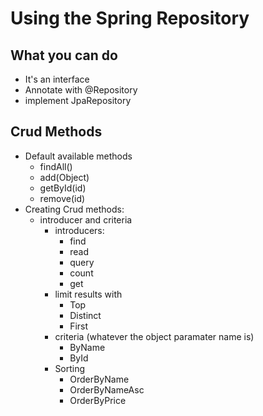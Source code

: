 # Using the Spring Repository 

## What you can do
- It's an interface
- Annotate with @Repository
- implement JpaRepository

## Crud Methods
- Default available methods 
    - findAll()
    - add(Object)
    - getById(id)
    - remove(id)
- Creating Crud methods:
    - introducer and criteria
        - introducers:
            - find
            - read
            - query
            - count 
            - get
        - limit results with
            - Top
            - Distinct
            - First 
        - criteria (whatever the object paramater name is)
            - ByName
            - ById
        - Sorting
            - OrderByName
            - OrderByNameAsc
            - OrderByPrice
